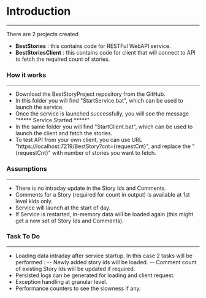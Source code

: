 # Introduction
---
There are 2 projects created
- **BestStories** : this contains code for RESTFul WebAPI service.
- **BestStoriesClient** : this contains code for client that will connect to API to fetch the required count of stories.

### How it works
---
- Download the BestStoryProject repository from the GitHub.
- In this folder you will find "StartService.bat", which can be used to launch the service.
- Once the service is launched successfully, you will see the message "***** Service Started *****"
- In the same folder you will find "StartClient.bat", which can be used to launch the client and fetch the stories.
- To test API from your own client, you can use URL "https://localhost:7219/BestStory?cnt={requestCnt}", and replace the "{requestCnt}" with number of stories you want to fetch.

### Assumptions
---
- There is no intraday update in the Story Ids and Comments.
- Comments for a Story (required for count in output) is available at 1st level kids only. 
- Service will launch at the start of day.
- If Service is restarted, in-memory data will be loaded again (this might get a new set of Story Ids and Comments).

### Task To Do
---
- Loading data intraday after service startup. In this case 2 tasks will be performed :
    -- Newly added story ids will be loaded.
    -- Comment count of existing Story Ids will be updated if required.
- Persisted logs can be generated for loading and client request.
- Exception handling at granular level.
- Performance counters to see the slowness if any.